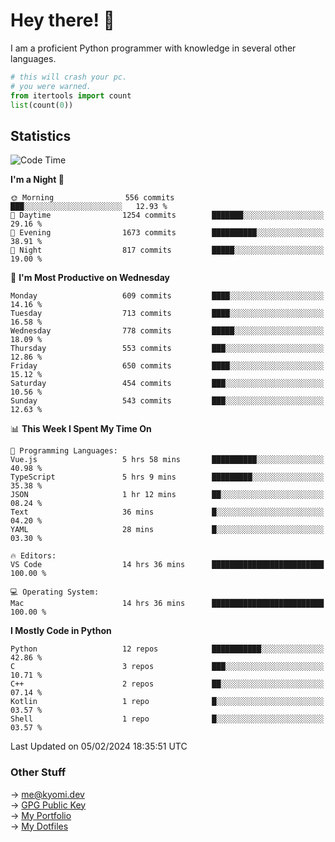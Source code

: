 # Hey there! 👋

I am a proficient Python programmer with knowledge in several other languages.

```py
# this will crash your pc.
# you were warned.
from itertools import count
list(count(0))
```

## Statistics
<!--START_SECTION:waka-->
![Code Time](http://img.shields.io/badge/Code%20Time-826%20hrs%2021%20mins-blue)

**I'm a Night 🦉** 

```text
🌞 Morning                556 commits         ███░░░░░░░░░░░░░░░░░░░░░░   12.93 % 
🌆 Daytime                1254 commits        ███████░░░░░░░░░░░░░░░░░░   29.16 % 
🌃 Evening                1673 commits        ██████████░░░░░░░░░░░░░░░   38.91 % 
🌙 Night                  817 commits         █████░░░░░░░░░░░░░░░░░░░░   19.00 % 
```
📅 **I'm Most Productive on Wednesday** 

```text
Monday                   609 commits         ████░░░░░░░░░░░░░░░░░░░░░   14.16 % 
Tuesday                  713 commits         ████░░░░░░░░░░░░░░░░░░░░░   16.58 % 
Wednesday                778 commits         █████░░░░░░░░░░░░░░░░░░░░   18.09 % 
Thursday                 553 commits         ███░░░░░░░░░░░░░░░░░░░░░░   12.86 % 
Friday                   650 commits         ████░░░░░░░░░░░░░░░░░░░░░   15.12 % 
Saturday                 454 commits         ███░░░░░░░░░░░░░░░░░░░░░░   10.56 % 
Sunday                   543 commits         ███░░░░░░░░░░░░░░░░░░░░░░   12.63 % 
```


📊 **This Week I Spent My Time On** 

```text
💬 Programming Languages: 
Vue.js                   5 hrs 58 mins       ██████████░░░░░░░░░░░░░░░   40.98 % 
TypeScript               5 hrs 9 mins        █████████░░░░░░░░░░░░░░░░   35.38 % 
JSON                     1 hr 12 mins        ██░░░░░░░░░░░░░░░░░░░░░░░   08.24 % 
Text                     36 mins             █░░░░░░░░░░░░░░░░░░░░░░░░   04.20 % 
YAML                     28 mins             █░░░░░░░░░░░░░░░░░░░░░░░░   03.30 % 

🔥 Editors: 
VS Code                  14 hrs 36 mins      █████████████████████████   100.00 % 

💻 Operating System: 
Mac                      14 hrs 36 mins      █████████████████████████   100.00 % 
```

**I Mostly Code in Python** 

```text
Python                   12 repos            ███████████░░░░░░░░░░░░░░   42.86 % 
C                        3 repos             ███░░░░░░░░░░░░░░░░░░░░░░   10.71 % 
C++                      2 repos             ██░░░░░░░░░░░░░░░░░░░░░░░   07.14 % 
Kotlin                   1 repo              █░░░░░░░░░░░░░░░░░░░░░░░░   03.57 % 
Shell                    1 repo              █░░░░░░░░░░░░░░░░░░░░░░░░   03.57 % 
```




 Last Updated on 05/02/2024 18:35:51 UTC
<!--END_SECTION:waka-->

### Other Stuff

→ [me@kyomi.dev](mailto:me@kyomi.dev)\
→ [GPG Public Key](https://github.com/bitterteriyaki.gpg)\
→ [My Portfolio](https://kyomi.dev)\
→ [My Dotfiles](https://github.com/bitterteriyaki/dotfiles)
